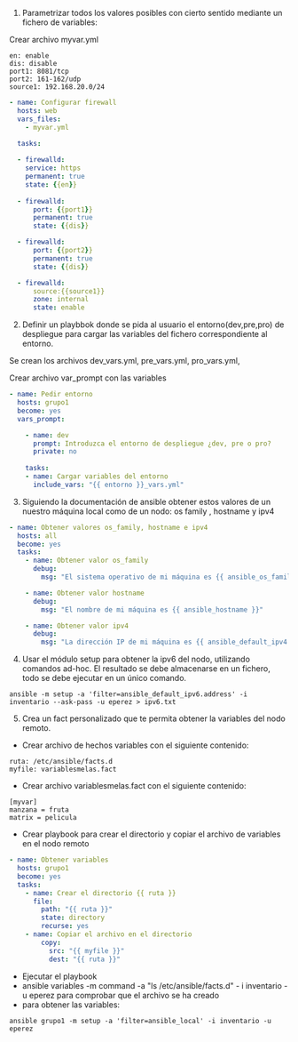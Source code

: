 1. Parametrizar todos los valores posibles con cierto sentido mediante un fichero de variables:

Crear archivo myvar.yml
``` 
en: enable
dis: disable
port1: 8081/tcp  
port2: 161-162/udp 
source1: 192.168.20.0/24
```

``` yml
- name: Configurar firewall
  hosts: web
  vars_files:
    - myvar.yml
    
  tasks:

  - firewalld:
    service: https
    permanent: true
    state: {{en}}
  
  - firewalld:
      port: {{port1}}   
      permanent: true
      state: {{dis}}

  - firewalld:
      port: {{port2}}    
      permanent: true
      state: {{dis}}

  - firewalld:
      source:{{source1}}   
      zone: internal
      state: enable
```

2. Definir un playbbok donde se pida al usuario el entorno(dev,pre,pro) de despliegue para cargar las variables del fichero correspondiente al entorno.

Se crean los archivos dev_vars.yml, pre_vars.yml, pro_vars.yml, 

Crear archivo var_prompt con las variables 

``` yml
- name: Pedir entorno
  hosts: grupo1
  become: yes
  vars_prompt:

    - name: dev
      prompt: Introduzca el entorno de despliegue ¿dev, pre o pro?
      private: no
    
    tasks:
    - name: Cargar variables del entorno
      include_vars: "{{ entorno }}_vars.yml"
```


3. Siguiendo la documentación de ansible obtener estos valores de un nuestro máquina local como de un nodo: os family , hostname y ipv4
                              
``` yml                              
- name: Obtener valores os_family, hostname e ipv4
  hosts: all
  become: yes
  tasks:
    - name: Obtener valor os_family
      debug:
        msg: "El sistema operativo de mi máquina es {{ ansible_os_family }}"

    - name: Obtener valor hostname
      debug:
        msg: "El nombre de mi máquina es {{ ansible_hostname }}"

    - name: Obtener valor ipv4
      debug:
        msg: "La dirección IP de mi máquina es {{ ansible_default_ipv4.address }}"
```

4. Usar el módulo setup para obtener la ipv6 del nodo, utilizando comandos ad-hoc. El resultado se debe almacenarse en un fichero, todo se debe ejecutar en un único comando.

```
ansible -m setup -a 'filter=ansible_default_ipv6.address' -i inventario --ask-pass -u eperez > ipv6.txt
```

5. Crea un fact personalizado que te permita obtener la variables del nodo remoto.

- Crear archivo de hechos variables con el siguiente contenido:

```
ruta: /etc/ansible/facts.d
myfile: variablesmelas.fact

```
- Crear archivo variablesmelas.fact con el siguiente contenido:

```                          
[myvar]
manzana = fruta
matrix = pelicula
```
- Crear playbook para crear el directorio y copiar el archivo de variables en el nodo remoto

``` yml                          
- name: Obtener variables
  hosts: grupo1
  become: yes
  tasks:
    - name: Crear el directorio {{ ruta }}
      file:
        path: "{{ ruta }}"
        state: directory
        recurse: yes
    - name: Copiar el archivo en el directorio
        copy:
          src: "{{ myfile }}"
          dest: "{{ ruta }}"
```
- Ejecutar el playbook
- ansible variables -m command -a "ls /etc/ansible/facts.d" - i inventario -u eperez para comprobar que el archivo se ha creado
- para obtener las variables: 

```
ansible grupo1 -m setup -a 'filter=ansible_local' -i inventario -u eperez
```